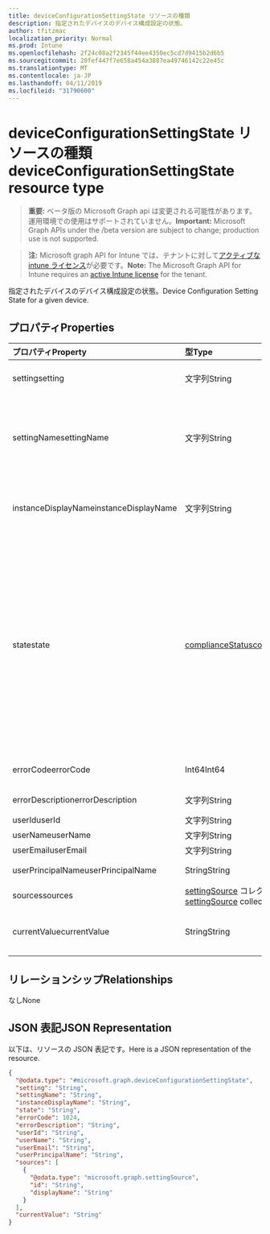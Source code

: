 ```yaml
---
title: deviceConfigurationSettingState リソースの種類
description: 指定されたデバイスのデバイス構成設定の状態。
author: tfitzmac
localization_priority: Normal
ms.prod: Intune
ms.openlocfilehash: 2f24c08a2f2345f44ee4350ec5cd7d9415b2d6b5
ms.sourcegitcommit: 20fef447f7e658a454a3887ea49746142c22e45c
ms.translationtype: MT
ms.contentlocale: ja-JP
ms.lasthandoff: 04/11/2019
ms.locfileid: "31790600"
---
```

# <a name="deviceconfigurationsettingstate-resource-type"></a><span data-ttu-id="d9411-103">deviceConfigurationSettingState リソースの種類</span><span class="sxs-lookup"><span data-stu-id="d9411-103">deviceConfigurationSettingState resource type</span></span>

> <span data-ttu-id="d9411-104">**重要:** ベータ版の Microsoft Graph api は変更される可能性があります。運用環境での使用はサポートされていません。</span><span class="sxs-lookup"><span data-stu-id="d9411-104">**Important:** Microsoft Graph APIs under the /beta version are subject to change; production use is not supported.</span></span>

> <span data-ttu-id="d9411-105">**注:** Microsoft graph API for Intune では、テナントに対して[アクティブな intune ライセンス](https://go.microsoft.com/fwlink/?linkid=839381)が必要です。</span><span class="sxs-lookup"><span data-stu-id="d9411-105">**Note:** The Microsoft Graph API for Intune requires an [active Intune license](https://go.microsoft.com/fwlink/?linkid=839381) for the tenant.</span></span>

<span data-ttu-id="d9411-106">指定されたデバイスのデバイス構成設定の状態。</span><span class="sxs-lookup"><span data-stu-id="d9411-106">Device Configuration Setting State for a given device.</span></span>

## <a name="properties"></a><span data-ttu-id="d9411-107">プロパティ</span><span class="sxs-lookup"><span data-stu-id="d9411-107">Properties</span></span>
|<span data-ttu-id="d9411-108">プロパティ</span><span class="sxs-lookup"><span data-stu-id="d9411-108">Property</span></span>|<span data-ttu-id="d9411-109">型</span><span class="sxs-lookup"><span data-stu-id="d9411-109">Type</span></span>|<span data-ttu-id="d9411-110">説明</span><span class="sxs-lookup"><span data-stu-id="d9411-110">Description</span></span>|
|:---|:---|:---|
|<span data-ttu-id="d9411-111">setting</span><span class="sxs-lookup"><span data-stu-id="d9411-111">setting</span></span>|<span data-ttu-id="d9411-112">文字列</span><span class="sxs-lookup"><span data-stu-id="d9411-112">String</span></span>|<span data-ttu-id="d9411-113">レポートされる設定値。</span><span class="sxs-lookup"><span data-stu-id="d9411-113">The setting that is being reported</span></span>|
|<span data-ttu-id="d9411-114">settingName</span><span class="sxs-lookup"><span data-stu-id="d9411-114">settingName</span></span>|<span data-ttu-id="d9411-115">文字列</span><span class="sxs-lookup"><span data-stu-id="d9411-115">String</span></span>|<span data-ttu-id="d9411-116">レポートされている、ローカライズされた設定名またはユーザー フレンドリな設定名</span><span class="sxs-lookup"><span data-stu-id="d9411-116">Localized/user friendly setting name that is being reported</span></span>|
|<span data-ttu-id="d9411-117">instanceDisplayName</span><span class="sxs-lookup"><span data-stu-id="d9411-117">instanceDisplayName</span></span>|<span data-ttu-id="d9411-118">文字列</span><span class="sxs-lookup"><span data-stu-id="d9411-118">String</span></span>|<span data-ttu-id="d9411-119">レポートされている設定インスタンスの名前です。</span><span class="sxs-lookup"><span data-stu-id="d9411-119">Name of setting instance that is being reported.</span></span>|
|<span data-ttu-id="d9411-120">state</span><span class="sxs-lookup"><span data-stu-id="d9411-120">state</span></span>|[<span data-ttu-id="d9411-121">complianceStatus</span><span class="sxs-lookup"><span data-stu-id="d9411-121">complianceStatus</span></span>](../resources/intune-shared-compliancestatus.md)|<span data-ttu-id="d9411-122">設定のコンプライアンス状態。</span><span class="sxs-lookup"><span data-stu-id="d9411-122">The compliance state of the setting.</span></span> <span data-ttu-id="d9411-123">可能な値は、`unknown`、`notApplicable`、`compliant`、`remediated`、`nonCompliant`、`error`、`conflict`、`notAssigned` です。</span><span class="sxs-lookup"><span data-stu-id="d9411-123">Possible values are: `unknown`, `notApplicable`, `compliant`, `remediated`, `nonCompliant`, `error`, `conflict`, `notAssigned`.</span></span>|
|<span data-ttu-id="d9411-124">errorCode</span><span class="sxs-lookup"><span data-stu-id="d9411-124">errorCode</span></span>|<span data-ttu-id="d9411-125">Int64</span><span class="sxs-lookup"><span data-stu-id="d9411-125">Int64</span></span>|<span data-ttu-id="d9411-126">設定のエラー コード</span><span class="sxs-lookup"><span data-stu-id="d9411-126">Error code for the setting</span></span>|
|<span data-ttu-id="d9411-127">errorDescription</span><span class="sxs-lookup"><span data-stu-id="d9411-127">errorDescription</span></span>|<span data-ttu-id="d9411-128">文字列</span><span class="sxs-lookup"><span data-stu-id="d9411-128">String</span></span>|<span data-ttu-id="d9411-129">エラーの説明</span><span class="sxs-lookup"><span data-stu-id="d9411-129">Error description</span></span>|
|<span data-ttu-id="d9411-130">userId</span><span class="sxs-lookup"><span data-stu-id="d9411-130">userId</span></span>|<span data-ttu-id="d9411-131">文字列</span><span class="sxs-lookup"><span data-stu-id="d9411-131">String</span></span>|<span data-ttu-id="d9411-132">UserId</span><span class="sxs-lookup"><span data-stu-id="d9411-132">UserId</span></span>|
|<span data-ttu-id="d9411-133">userName</span><span class="sxs-lookup"><span data-stu-id="d9411-133">userName</span></span>|<span data-ttu-id="d9411-134">文字列</span><span class="sxs-lookup"><span data-stu-id="d9411-134">String</span></span>|<span data-ttu-id="d9411-135">UserName</span><span class="sxs-lookup"><span data-stu-id="d9411-135">UserName</span></span>|
|<span data-ttu-id="d9411-136">userEmail</span><span class="sxs-lookup"><span data-stu-id="d9411-136">userEmail</span></span>|<span data-ttu-id="d9411-137">文字列</span><span class="sxs-lookup"><span data-stu-id="d9411-137">String</span></span>|<span data-ttu-id="d9411-138">UserEmail</span><span class="sxs-lookup"><span data-stu-id="d9411-138">UserEmail</span></span>|
|<span data-ttu-id="d9411-139">userPrincipalName</span><span class="sxs-lookup"><span data-stu-id="d9411-139">userPrincipalName</span></span>|<span data-ttu-id="d9411-140">String</span><span class="sxs-lookup"><span data-stu-id="d9411-140">String</span></span>|<span data-ttu-id="d9411-141">UserPrincipalName。</span><span class="sxs-lookup"><span data-stu-id="d9411-141">UserPrincipalName.</span></span>|
|<span data-ttu-id="d9411-142">sources</span><span class="sxs-lookup"><span data-stu-id="d9411-142">sources</span></span>|<span data-ttu-id="d9411-143">[settingSource](../resources/intune-deviceconfig-settingsource.md) コレクション</span><span class="sxs-lookup"><span data-stu-id="d9411-143">[settingSource](../resources/intune-deviceconfig-settingsource.md) collection</span></span>|<span data-ttu-id="d9411-144">投稿ポリシー</span><span class="sxs-lookup"><span data-stu-id="d9411-144">Contributing policies</span></span>|
|<span data-ttu-id="d9411-145">currentValue</span><span class="sxs-lookup"><span data-stu-id="d9411-145">currentValue</span></span>|<span data-ttu-id="d9411-146">String</span><span class="sxs-lookup"><span data-stu-id="d9411-146">String</span></span>|<span data-ttu-id="d9411-147">デバイスに関する設定の現在の値</span><span class="sxs-lookup"><span data-stu-id="d9411-147">Current value of setting on device</span></span>|

## <a name="relationships"></a><span data-ttu-id="d9411-148">リレーションシップ</span><span class="sxs-lookup"><span data-stu-id="d9411-148">Relationships</span></span>
<span data-ttu-id="d9411-149">なし</span><span class="sxs-lookup"><span data-stu-id="d9411-149">None</span></span>

## <a name="json-representation"></a><span data-ttu-id="d9411-150">JSON 表記</span><span class="sxs-lookup"><span data-stu-id="d9411-150">JSON Representation</span></span>
<span data-ttu-id="d9411-151">以下は、リソースの JSON 表記です。</span><span class="sxs-lookup"><span data-stu-id="d9411-151">Here is a JSON representation of the resource.</span></span>
<!-- {
  "blockType": "resource",
  "@odata.type": "microsoft.graph.deviceConfigurationSettingState"
}
-->
``` json
{
  "@odata.type": "#microsoft.graph.deviceConfigurationSettingState",
  "setting": "String",
  "settingName": "String",
  "instanceDisplayName": "String",
  "state": "String",
  "errorCode": 1024,
  "errorDescription": "String",
  "userId": "String",
  "userName": "String",
  "userEmail": "String",
  "userPrincipalName": "String",
  "sources": [
    {
      "@odata.type": "microsoft.graph.settingSource",
      "id": "String",
      "displayName": "String"
    }
  ],
  "currentValue": "String"
}
```





